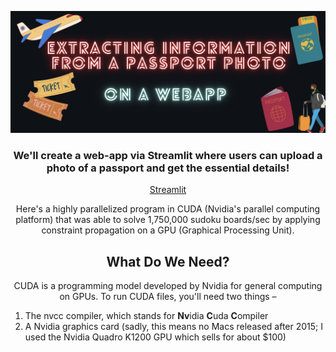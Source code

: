 <p  align="center">
<img  src="https://github.com/Evaan2001/Images_For_ReadMe/blob/main/Passport_OCR_App.png"
width = "900"/>

</p>
<h3 align="center">
We'll create a web-app via Streamlit where users can upload a photo of a passport and get the essential details! 
</h3>

<p align="center">
    <a href="https://streamlit.io/">Streamlit</a>
</p>

<p align="center">
Here's a highly parallelized program in CUDA (Nvidia's parallel computing platform) that was able to solve 1,750,000 sudoku boards/sec by applying constraint propagation on a GPU (Graphical Processing Unit).
</p>

<h2 align="center"> 
What Do We Need?
</h2>
 
<p  align="center">
CUDA is a programming model developed by Nvidia for general computing on GPUs. To run CUDA files, you'll need two things –
</p>

1) The nvcc compiler, which stands for **Nv**idia **C**uda **C**ompiler
2) A Nvidia graphics card (sadly, this means no Macs released after 2015; I used the Nvidia Quadro K1200 GPU which sells for about $100)
